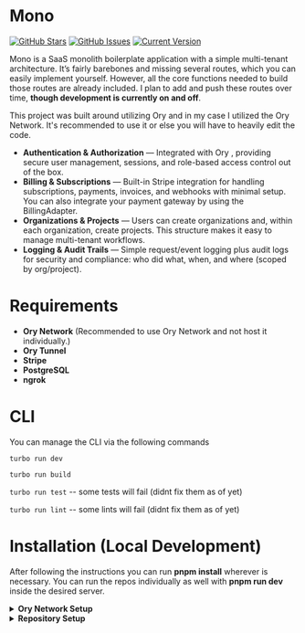 # Mono
[![GitHub Stars](https://img.shields.io/github/stars/zeljkovranjes/mono.svg)](https://github.com/zeljkovranjes/mono/stargazers)
[![GitHub Issues](https://img.shields.io/github/issues/zeljkovranjes/mono.svg)](https://github.com/zeljkovranjes/mono/issues)
[![Current Version](https://img.shields.io/badge/version-1.0.0-blue.svg)](https://github.com/zeljkovranjes/mono)

Mono is a SaaS monolith boilerplate application with a simple multi-tenant architecture. It’s fairly barebones and missing several routes, which you can easily implement yourself. However, all the core functions needed to build those routes are already included. I plan to add and push these routes over time, **though development is currently on and off**.

This project was built around utilizing Ory and in my case I utilized the Ory Network. It's recommended to use it or else you will have to heavily edit the code.

- **Authentication & Authorization** — Integrated with Ory
, providing secure user management, sessions, and role-based access control out of the box.
- **Billing & Subscriptions** — Built-in Stripe
 integration for handling subscriptions, payments, invoices, and webhooks with minimal setup. You can also integrate your payment gateway by using the BillingAdapter.
- **Organizations & Projects** — Users can create organizations and, within each organization, create projects. This structure makes it easy to manage multi-tenant workflows.
- **Logging & Audit Trails** — Simple request/event logging plus audit logs for security and compliance: who did what, when, and where (scoped by org/project).

# Requirements

- **Ory Network** (Recommended to use Ory Network and not host it individually.)
- **Ory Tunnel**
- **Stripe** 
- **PostgreSQL**
- **ngrok**

# CLI 
You can manage the CLI via the following commands

```turbo run dev```

```turbo run build```

```turbo run test``` -- some tests will fail (didnt fix them as of yet)

```turbo run lint``` -- some lints will fail (didnt fix them as of yet)



# Installation (Local Development)
After following the instructions you can run **pnpm install** wherever is necessary. You can run the repos individually as well with **pnpm run dev** inside the desired server.

<details><summary><b>Ory Network Setup</b></summary>

## 1. Setting up Identity Schema
* Go into User Management -> Identity Schema -> Then scroll all the way to the bottom to **Create new schema from preset** then click **create**.

And paste the following code.
```json
{
  "$id": "https://schemas.ory.sh/presets/kratos/identity.email.schema.json",
  "$schema": "http://json-schema.org/draft-07/schema#",
  "title": "Person",
  "type": "object",
  "properties": {
    "traits": {
      "type": "object",
      "properties": {
        "email": {
          "type": "string",
          "format": "email",
          "title": "E-Mail",
          "ory.sh/kratos": {
            "credentials": {
              "password": {
                "identifier": true
              },
              "webauthn": {
                "identifier": true
              },
              "totp": {
                "account_name": true
              },
              "code": {
                "identifier": true,
                "via": "email"
              },
              "passkey": {
                "display_name": true
              }
            },
            "recovery": {
              "via": "email"
            },
            "verification": {
              "via": "email"
            },
            "organizations": {
              "matcher": "email_domain"
            }
          },
          "maxLength": 320
        },
        "name": {
          "type": "object",
          "additionalProperties": false,
          "properties": {
            "first": {
              "type": "string",
              "title": "First name",
              "maxLength": 256
            },
            "last": {
              "type": "string",
              "title": "Last name",
              "maxLength": 256
            }
          }
        },
        "avatar": {
          "type": "string",
          "title": "Avatar URL",
          "maxLength": 2048
        }
      },
      "required": [
        "email"
      ],
      "additionalProperties": false
    }
  }
}
```

## 2. Setting up Branding
* Go to Branding -> UI URLs and replace all of them with http://localhost:3000/{route} for example login should be http://localhost:3000/login then registration should be http://localhost:3000/signup.

## 3. Setting up Keto (Namespace & Rules)
* Go into Permissions -> Namespace & rules and paste the following code.
```
import { Namespace, SubjectSet, Context } from "@ory/permission-namespace-types"

// Defines a User. This class is primarily used as a type in relationships.
class User implements Namespace {}

// Defines a Organization with member and admin roles.
class Organization implements Namespace {
  related: {
    members: User[],
    admins: User[]
  }

  permits = {
    // A user can view the organization if they are a member or an admin.
    view: (ctx: Context): boolean =>
      this.related.members.includes(ctx.subject) ||
      this.related.admins.includes(ctx.subject),

    // Only admins can manage the organization.
    manage: (ctx: Context): boolean =>
      this.related.admins.includes(ctx.subject),
  }
}

// Defines a Project with relationships to users and organizations using SubjectSet.
class Project implements Namespace {
  related: { // <-- CORRECTED: Use a type annotation with ':'
    // A project is associated with one organization.
    organization: Organization[],

    // Owners can be individual users or the entire set of admins from the related organization.
    owners: (User | SubjectSet<Organization, "admins">)[],

    // Editors can be individual users or the entire set of admins from the related organization.
    editors: (User | SubjectSet<Organization, "admins">)[],

    // Viewers can be individual users, or the entire set of members or admins from the related organization.
    viewers: (User | SubjectSet<Organization, "members"> | SubjectSet<Organization, "admins">)[]
  }

  permits = {
    // A user can view if they are a viewer, editor, or owner.
    // The .includes() check automatically resolves if the user is part of a related SubjectSet.
    view: (ctx: Context): boolean =>
      this.related.viewers.includes(ctx.subject) ||
      this.related.editors.includes(ctx.subject) ||
      this.related.owners.includes(ctx.subject),

    // A user can edit if they are an editor or an owner.
    edit: (ctx: Context): boolean =>
      this.related.editors.includes(ctx.subject) ||
      this.related.owners.includes(ctx.subject),

    // Only owners can manage the project.
    manage: (ctx: Context): boolean =>
      this.related.owners.includes(ctx.subject),
  }
}
```

## 4. Setting up OAuth2
* Go into Authentication -> Social Sign-In (OIDC) -> Thenc lick Add new OpenID Connect Provider.

The actual dashboard that is located in apps/dashboard should automatically resolve the OpenID Connect providers. I know it works for Google, I believe GitHub and Microsoft as well.

## 5. Setting up Stripe Customer Creation via Ory Actions
* The whole point of this is to create a stripe customer on registration. Simply go to Authentication -> Actions & Webhooks -> **Create new Action**

**I'm going to assume you know how to setup ngrok and it's best to use a static address for this** simply point ngrok to the *billing-api* server.

And use the following settings:

Flow: **Registration**

Execution: **After**

Method: **OpenID Connect (OIDC)**

URL: {ngrok_url_to_billing_api}

Method: **POST**

Action HTTP body
```javascript
function(ctx) {
  id: ctx.identity.id,
  email: ctx.identity.traits.email,
  name: if ctx.identity.traits.name != null then
    (ctx.identity.traits.name.first + " " + ctx.identity.traits.name.last)
  else "",
  avatar: if ctx.identity.traits.avatar != null then ctx.identity.traits.avatar else "",
}
```
Asynchronous: **OFF**

Process response: **OFF**

When it shows authentication Click Authentication type: **Key** and put the Transport mode to **Header**.

key name: **Authorization**

Key value: Bearer {API_SECRET_KEY} (the value from the .env) then click **save action**. MAKE SURE YOU INCLUDE "Bearer"!!!

## 6. Setting up Ory Tunnel
* Install the Ory Tunnel CLI here https://www.ory.sh/docs/cli/ory-tunnel. Then run the following command.

```
ory tunnel   --project {project_id}   --cookie-domain localhost   http://localhost:3000
```

</details>

<details><summary><b>Repository Setup</b></summary>
The repository structure is not really optimized.

## 1. Environment Setup
I'm going to assume you will be using the Ory Network. So at the mono repo root.
paste the following code

```
NODE_ENV=development                     # not needed in vite because it automatically gets injected
LOG_LEVEL=trace                          # trace | debug | info | warn | error | fatal

ORY_ADMIN_API_TOKEN=ory_admin_api_token
REMEMBER_CONSENT_SESSION_FOR_SECONDS=3600

COOKIE_SECRET=changeme12345adssd12dads12
CSRF_COOKIE_NAME=__Host-safeoutput.com-x-csrf-token
CSRF_COOKIE_SECRET=somesecretvaluedsadas
DANGEROUSLY_DISABLE_SECURE_CSRF_COOKIES=true
MOCK_TLS_TERMINATION=false

API_SECRET_KEY=an_api_super_secret_key

STRIPE_SECRET_KEY=stripe_secret_key
STRIPE_WEBHOOK_SECRET=stripe_webhook_secret

POSTGRES_DATABASE_URL=postgres://{username}:{password}@{host}:{port}/{database}

OTEL_EXPORTER_URL=http://localhost:4318/v1/traces


VITE_ROOT_DOMAIN=http://localhost:3000              # e.g. http://localhost:3000
VITE_ORY_SDK_URL=http://localhost:4000     # e.g. http://ory-network:4000
```

**Then copy and paste the mono repo env into apps/dashboard.**
<details>

# Middleware
I created a few helpful middlewares that might come use to you when you're building with fastify. If you would like to know how to use them in fastify please refer to the apps/core-api/routes

requireAuthMiddleware

requireNoAuthMiddleware

setSession (Deprecated) please dont use this.

requirePermissionMiddleware

requireSecretMiddleware